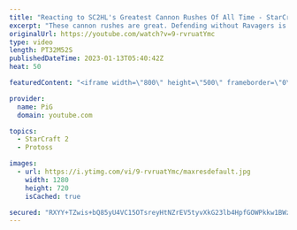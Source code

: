 ```yaml
---
title: "Reacting to SC2HL's Greatest Cannon Rushes Of All Time - StarCraft 2"
excerpt: "These cannon rushes are great. Defending without Ravagers is so brutal | SC2HL video: https://youtu.be/Vsv7SfeLFlQ -- 🐷 Second Channel for Learning StarCraft 2: https://www.youtube.com/c/PiGRandom 🐷 Third Channel for Daily Pro Casts: https://www.youtube.com/c/PiGCasts -- 🐷 Watch live at https://www.twitch.tv/x5_pig"
originalUrl: https://youtube.com/watch?v=9-rvruatYmc
type: video
length: PT32M52S
publishedDateTime: 2023-01-13T05:40:42Z
heat: 50

featuredContent: "<iframe width=\"800\" height=\"500\" frameborder=\"0\" src=\"https://www.youtube.com/embed/9-rvruatYmc\" allow=\"accelerometer; autoplay; encrypted-media; gyroscope; picture-in-picture\" allowfullscreen></iframe>"

provider:
  name: PiG
  domain: youtube.com

topics:
  - StarCraft 2
  - Protoss

images:
  - url: https://i.ytimg.com/vi/9-rvruatYmc/maxresdefault.jpg
    width: 1280
    height: 720
    isCached: true

secured: "RXYY+TZwis+bQ85yU4VC15OTsreyHtNZrEV5tyvXkG23lb4HpfGOWPkkw1BWzzYBbzfcy9uesMXy06eL56Fzg2kCDrdNAMIbISMV3Ppr5cTIq6KS86hBShugbvwmj6r+7N0RWRxlnHrXlIE9DduNXP/a2IzdaR+HXy+YwsZmbbzlULZobVThAM9gyAZEzrdd0YTQ1M9b4d+g566stOhr+lbAzujcIys9sOuWBoRudxVe2GT13LzlXO7t/z+ZF7j0d7zEpgPD0DxAO7nHU13Ni/ksmqZO9iKNQI2ymMoKdqE6aK42IspLLG6a9OFwLb+dcewcS4uDMP/b3O68CvBPcO3IOBHtzmBxWhykGIJDXfQ4IbRJh3QtUswWo4DgJgPqeRz9Bds5kFS+dB8howjBxhig5b2hZtv61bQqjIBTOqY=;nRvWy8Jm/t8CrVFr/q7fZg=="
---
```


